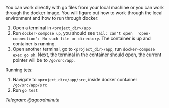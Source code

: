 You can work directly with go files from your local machine or you can 
work through the docker image.
You will figure out how to work through the local environment and how 
to run through docker:
1) Open a terminal in `<project_dir>/app`
2) Run `docker-compose up`, you should see `tail: can't open 
'open-connection': No such file or directory`. The container is up and
container is running.
3) Open another terminal, go to `<project_dir>/app`, run `docker-compose
 exec go sh`. Next, the terminal in the container should open, the 
current pointer will be to `/go/src/app`.

Running tets:
1) Navigate to `<project_dir>/app/src`, inside docker container 
`/go/src/app/src`
2) Run `go test`

_Telegram: @agoodminute_